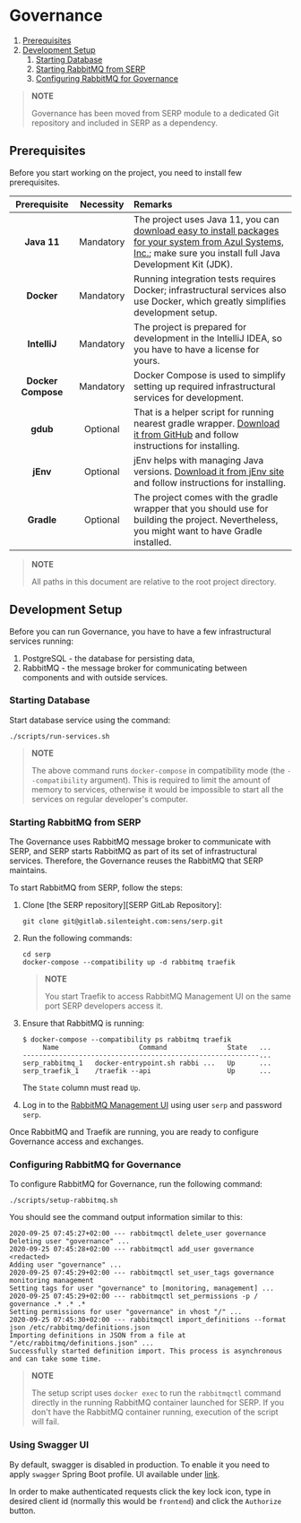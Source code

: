 [TOC levels=2-4 numbered]: # "Governance"

# Governance
1. [Prerequisites](#prerequisites)
1. [Development Setup](#development-setup)
   1. [Starting Database](#starting-database)
   1. [Starting RabbitMQ from SERP](#starting-rabbitmq-from-serp)
   1. [Configuring RabbitMQ for Governance](#configuring-rabbitmq-for-governance)

> **NOTE**
>
> Governance has been moved from SERP module to a dedicated Git repository and included in SERP as a dependency.

## Prerequisites

Before you start working on the project, you need to install few prerequisites.

|    Prerequisite    | Necessity | Remarks                                                                                                                                                                                                                                     |
|:------------------:|:---------:|:--------------------------------------------------------------------------------------------------------------------------------------------------------------------------------------------------------------------------------------------|
|    **Java 11**     | Mandatory | The project uses Java 11, you can [download easy to install packages for your system from Azul Systems, Inc.]( https://www.azul.com/downloads/zulu-community/?&version=java-11-lts); make sure you install full Java Development Kit (JDK). |
|     **Docker**     | Mandatory | Running integration tests requires Docker; infrastructural services also use Docker, which greatly simplifies development setup.                                                                                                            |
|    **IntelliJ**    | Mandatory | The project is prepared for development in the IntelliJ IDEA, so you have to have a license for yours.                                                                                                                                      |
| **Docker Compose** | Mandatory | Docker Compose is used to simplify setting up required infrastructural services for development.                                                                                                                                            |
|      **gdub**      | Optional  | That is a helper script for running nearest gradle wrapper. [Download it from GitHub](https://github.com/dougborg/gdub) and follow instructions for installing.                                                                             |
|      **jEnv**      | Optional  | jEnv helps with managing Java versions. [Download it from jEnv site](https://www.jenv.be/) and follow instructions for installing.                                                                                                          |
|     **Gradle**     | Optional  | The project comes with the gradle wrapper that you should use for building the project. Nevertheless, you might want to have Gradle installed.                                                                                              |

> **NOTE**
>
> All paths in this document are relative to the root project directory.

## Development Setup

Before you can run Governance, you have to have a few infrastructural services running:

1. PostgreSQL - the database for persisting data,
2. RabbitMQ - the message broker for communicating between components and with outside services.

### Starting Database

Start database service using the command:

    ./scripts/run-services.sh

> **NOTE**
>
> The above command runs `docker-compose` in compatibility mode (the `--compatibility` argument).
> This is required to limit the amount of memory to services, otherwise it would be impossible to start all the services on regular developer's computer.

### Starting RabbitMQ from SERP

The Governance uses RabbitMQ message broker to communicate with SERP, and SERP starts RabbitMQ as part of its set of infrastructural services.
Therefore, the Governance reuses the RabbitMQ that SERP maintains.

To start RabbitMQ from SERP, follow the steps:

1. Clone [the SERP repository][SERP GitLab Repository]:

       git clone git@gitlab.silenteight.com:sens/serp.git

2. Run the following commands:

       cd serp
       docker-compose --compatibility up -d rabbitmq traefik

   > **NOTE**
   >
   > You start Traefik to access RabbitMQ Management UI on the same port SERP developers access it.

3. Ensure that RabbitMQ is running:

       $ docker-compose --compatibility ps rabbitmq traefik
            Name                    Command               State   ...
       -----------------------------------------------------------...
       serp_rabbitmq_1   docker-entrypoint.sh rabbi ...   Up      ...
       serp_traefik_1    /traefik --api                   Up      ...

   The `State` column must read `Up`.

4. Log in to the [RabbitMQ Management UI](http://localhost:24111/rabbitmq) using user `serp` and password `serp`.

Once RabbitMQ and Traefik are running, you are ready to configure Governance access and exchanges.

### Configuring RabbitMQ for Governance

To configure RabbitMQ for Governance, run the following command:

    ./scripts/setup-rabbitmq.sh

You should see the command output information similar to this:

    2020-09-25 07:45:27+02:00 --- rabbitmqctl delete_user governance
    Deleting user "governance" ...
    2020-09-25 07:45:28+02:00 --- rabbitmqctl add_user governance <redacted>
    Adding user "governance" ...
    2020-09-25 07:45:29+02:00 --- rabbitmqctl set_user_tags governance monitoring management
    Setting tags for user "governance" to [monitoring, management] ...
    2020-09-25 07:45:29+02:00 --- rabbitmqctl set_permissions -p / governance .* .* .*
    Setting permissions for user "governance" in vhost "/" ...
    2020-09-25 07:45:30+02:00 --- rabbitmqctl import_definitions --format json /etc/rabbitmq/definitions.json
    Importing definitions in JSON from a file at "/etc/rabbitmq/definitions.json" ...
    Successfully started definition import. This process is asynchronous and can take some time.

> **NOTE**
>
> The setup script uses `docker exec` to run the `rabbitmqctl` command directly in the running RabbitMQ container launched for SERP.
> If you don't have the RabbitMQ container running, execution of the script will fail.

### Using Swagger UI
By default, swagger is disabled in production. To enable it you need to apply `swagger` Spring Boot profile.
UI available under [link](https://localhost:24204/rest/governance/openapi/swagger-ui/index.html?configUrl=/rest/governance/openapi/api-docs/swagger-config).

In order to make authenticated requests
click the key lock icon, type in desired client id (normally this would be `frontend`)
and click the `Authorize` button. 
